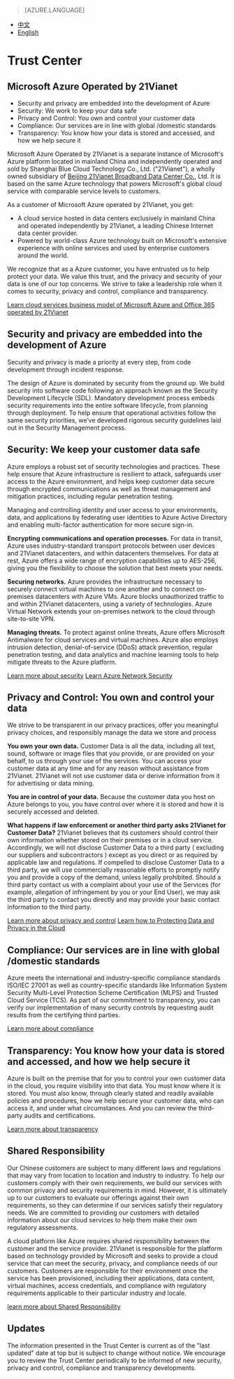  <tags ms.service="trust-center" ms.date="12/2015" wacn.date="12/2015" wacn.lang="en"/>

> [AZURE.LANGUAGE]
- [中文](/support/trust-center/)
- [English](/support/trust-center-en/)

# Trust Center
## Microsoft Azure Operated by 21Vianet
 
* Security and privacy are embedded into the development of Azure
* Security: We work to keep your data safe
* Privacy and Control: You own and control your customer data
* Compliance: Our services are in line with global /domestic standards
* Transparency: You know how your data is stored and accessed, and how we help secure it
 
Microsoft Azure Operated by 21Vianet is a separate instance of Microsoft's Azure platform located in mainland China and independently operated and sold by Shanghai Blue Cloud Technology Co., Ltd. ("21Vianet"), a wholly owned subsidiary of [Beijing 21Vianet Broadband Data Center Co.](http://www.en.21vianet.com/), Ltd. It is based on the same Azure technology that powers Microsoft's global cloud service with comparable service levels to customers.

As a customer of Microsoft Azure operated by 21Vianet, you get:

* A cloud service hosted in data centers exclusively in mainland China and operated independently by 21Vianet, a leading Chinese Internet data center provider.
* Powered by world-class Azure technology built on Microsoft's extensive experience with online services and used by enterprise customers around the world.

We recognize that as a Azure customer, you have entrusted us to help protect your data. We value this trust, and the privacy and security of your data is one of our top concerns. We strive to take a leadership role when it comes to security, privacy and control, compliance and transparency.

[Learn cloud services business model of Microsoft Azure and Office 365 operated by 21Vianet](https://wacnppe.blob.core.chinacloudapi.cn/marketing-resource/documents/Windows_Azure_and_Office_365_cloud_services_business_model_operated_by_21Vianet12.pdf)

## Security and privacy are embedded into the development of Azure

Security and privacy is made a priority at every step, from code development through incident response.

The design of Azure is dominated by security from the ground up. We build security into software code following an approach known as the Security Development Lifecycle (SDL). Mandatory development process embeds security requirements into the entire software lifecycle, from planning through deployment. To help ensure that operational activities follow the same security priorities, we’ve developed rigorous security guidelines laid out in the Security Management process.

## Security: We keep your customer data safe

Azure employs a robust set of security technologies and practices. These help ensure that Azure infrastructure is resilient to attack, safeguards user access to the Azure environment, and helps keep customer data secure through encrypted communications as well as threat management and mitigation practices, including regular penetration testing.

Managing and controlling identity and user access to your environments, data, and applications by federating user identities to Azure Active Directory and enabling multi-factor authentication for more secure sign-in.

**Encrypting communications and operation processes.** For data in transit, Azure uses industry-standard transport protocols between user devices and 21Vianet datacenters, and within datacenters themselves. For data at rest, Azure offers a wide range of encryption capabilities up to AES-256, giving you the flexibility to choose the solution that best meets your needs.

**Securing networks.** Azure provides the infrastructure necessary to securely connect virtual machines to one another and to connect on-premises datacenters with Azure VMs. Azure blocks unauthorized traffic to and within 21Vianet datacenters, using a variety of technologies. Azure Virtual Network extends your on-premises network to the cloud through site-to-site VPN.

**Managing threats.** To protect against online threats, Azure offers Microsoft Antimalware for cloud services and virtual machines. Azure also employs intrusion detection, denial-of-service (DDoS) attack prevention, regular penetration testing, and data analytics and machine learning tools to help mitigate threats to the Azure platform.

[Learn more about security](/support/trust-center/security/)
[Learn Azure Network Security](https://wacnstorage.blob.core.chinacloudapi.cn/marketing-resource/documents/AzureNetworkSecurity_v3_Feb2015_CN_20151214.pdf)

## Privacy and Control: You own and control your data

We strive to be transparent in our privacy practices, offer you meaningful privacy choices, and responsibly manage the data we store and process

**You own your own data.** Customer Data is all the data, including all text, sound, software or image files that you provide, or are provided on your behalf, to us through your use of the services. You can access your customer data at any time and for any reason without assistance from 21Vianet. 21Vianet will not use customer data or derive information from it for advertising or data mining.

**You are in control of your data.** Because the customer data you host on Azure belongs to you, you have control over where it is stored and how it is securely accessed and deleted.

**What happens if law enforcement or another third party asks 21Vianet for Customer Data?** 21Vianet believes that its customers should control their own information whether stored on their premises or in a cloud service. Accordingly, we will not disclose Customer Data to a third party ( excluding our suppliers and subcontractors ) except as you direct or as required by applicable law and regulations. If compelled to disclose Customer Data to a third party, we will use commercially reasonable efforts to promptly notify you and provide a copy of the demand, unless legally prohibited. Should a third party contact us with a complaint about your use of the Services (for example, allegation of infringement by you or your End User), we may ask the third party to contact you directly and may provide your basic contact information to the third party.

[Learn more about privacy and control](/support/trust-center/privacy/)
[Learn how to Protecting Data and Privacy in the Cloud](https://wacnstorage.blob.core.chinacloudapi.cn/marketing-resource/documents/Protecting_Data_and_Privacy_in_the_Cloud_CN_final20160125.pdf)

## Compliance: Our services are in line with global /domestic standards

Azure meets the international and industry-specific compliance standards ISO/IEC 27001 as well as country-specific standards like Information System Security Multi-Level Protection Scheme Certification (MLPS) and Trusted Cloud Service (TCS). As part of our commitment to transparency, you can verify our implementation of many security controls by requesting audit results from the certifying third parties.

[Learn more about compliance](/support/trust-center/compliance/)

## Transparency: You know how your data is stored and accessed, and how we help secure it

Azure is built on the premise that for you to control your own customer data in the cloud, you require visibility into that data. You must know where it is stored. You must also know, through clearly stated and readily available policies and procedures, how we help secure your customer data, who can access it, and under what circumstances. And you can review the third-party audits and certifications.

[Learn more about transparency](/support/trust-center/transparency/)

## Shared Responsibility

Our Chinese customers are subject to many different laws and regulations that may vary from location to location and industry to industry. To help our customers comply with their own requirements, we build our services with common privacy and security requirements in mind. However, it is ultimately up to our customers to evaluate our offerings against their own requirements, so they can determine if our services satisfy their regulatory needs. We are committed to providing our customers with detailed information about our cloud services to help them make their own regulatory assessments.

A cloud platform like Azure requires shared responsibility between the customer and the service provider. 21Vianet is responsible for the platform based on technology provided by Microsoft and seeks to provide a cloud service that can meet the security, privacy, and compliance needs of our customers. Customers are responsible for their environment once the service has been provisioned, including their applications, data content, virtual machines, access credentials, and compliance with regulatory requirements applicable to their particular industry and locale.

[learn more about Shared Responsibility](/support/shared-responsibility/)

## Updates

The information presented in the Trust Center is current as of the "last updated" date at top but is subject to change without notice. We encourage you to review the Trust Center periodically to be informed of new security, privacy and control, compliance and transparency developments.
